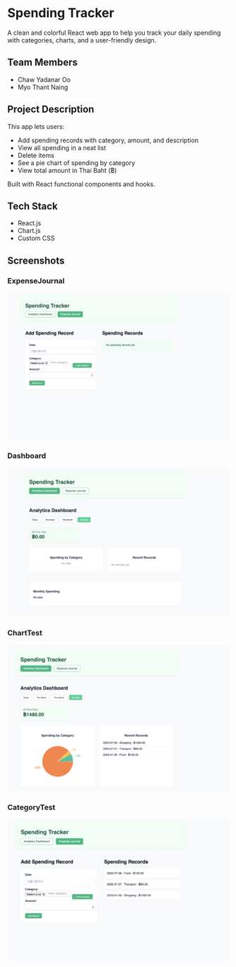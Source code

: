 # Spending Tracker
 
A clean and colorful React web app to help you track your daily spending with categories, charts, and a user-friendly design.
 
##  Team Members
- Chaw Yadanar Oo
- Myo Thant Naing
 
##  Project Description
This app lets users:
- Add spending records with category, amount, and description
- View all spending in a neat list
- Delete items
- See a pie chart of spending by category
- View total amount in Thai Baht (฿)
 
Built with React functional components and hooks.
 
## Tech Stack

- React.js
- Chart.js
- Custom CSS
 
 
##  Screenshots
### ExpenseJournal
![Category Breakdown](https://raw.githubusercontent.com/myoThantNai9/SpendingTrackingApp/MyoThantNaing/ExpenseJournal.png)

### Dashboard
![Dashboard Breakdown](https://raw.githubusercontent.com/myoThantNai9/SpendingTrackingApp/MyoThantNaing/Dashboard.png)

### ChartTest
![Chart Breakdown](https://raw.githubusercontent.com/myoThantNai9/SpendingTrackingApp/MyoThantNaing/ChartTest.png)

### CategoryTest
![CategoryTest Breakdown](https://raw.githubusercontent.com/myoThantNai9/SpendingTrackingApp/MyoThantNaing/CategoryTest.png)
